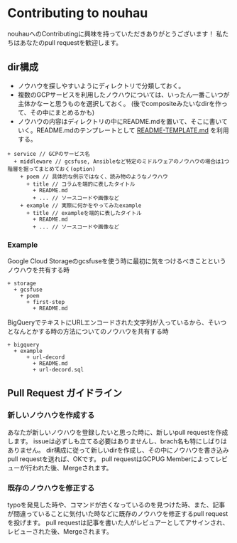 # Contributing to nouhau

nouhauへのContributingに興味を持っていただきありがとうございます！
私たちはあなたのpull requestを歓迎します。

## dir構成

* ノウハウを探しやすいようにディレクトリで分類しておく。
* 複数のGCPサービスを利用したノウハウについては、いったん一番こいつが主体かなーと思うものを選択しておく。 (後でcompositeみたいなdirを作って、その中にまとめるかも)
* ノウハウの内容はディレクトリの中にREADME.mdを置いて、そこに書いていく。README.mdのテンプレートとして [README-TEMPLATE.md](README-TEMPLATE.md) を利用する。

```
+ service // GCPのサービス名
  + middleware // gcsfuse, Ansibleなど特定のミドルウェアのノウハウの場合は1つ階層を掘ってまとめておく(option)
    + poem // 具体的な例示ではなく、読み物のようなノウハウ
      + title // コラムを端的に表したタイトル
        + README.md
        + ... // ソースコードや画像など
    + example // 実際に何かをやってみたexample
      + title // exampleを端的に表したタイトル
        + README.md
        + ... // ソースコードや画像など
```

### Example

Google Cloud Storageのgcsfuseを使う時に最初に気をつけるべきことというノウハウを共有する時

```
+ storage
  + gcsfuse
    + poem
      + first-step
        + README.md
```

BigQueryでテキストにURLエンコードされた文字列が入っているから、そいつとなんとかする時の方法についてのノウハウを共有する時

```
+ bigquery
  + example
      + url-decord
        + README.md
        + url-decord.sql
```

## Pull Request ガイドライン

### 新しいノウハウを作成する

あなたが新しいノウハウを登録したいと思った時に、新しいpull requestを作成します。
issueは必ずしも立てる必要はありませんし、brach名も特にしばりはありません。
dir構成に従って新しいdirを作成し、その中にノウハウを書き込みpull requestを送れば、OKです。
pull requestはGCPUG Memberによってレビューが行われた後、Mergeされます。

### 既存のノウハウを修正する

typoを発見した時や、コマンドが古くなっているのを見つけた時、また、記事が間違っていることに気付いた時などに既存のノウハウを修正するpull requestを投げます。
pull requestは記事を書いた人がレビュアーとしてアサインされ、レビューされた後、Mergeされます。